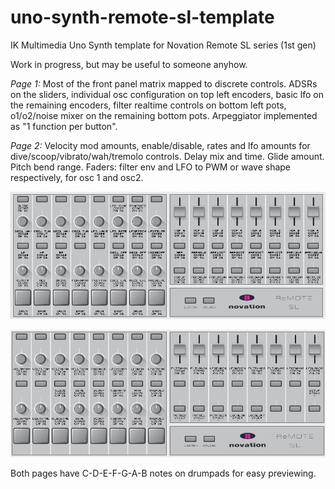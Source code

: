 # uno-synth-remote-sl-template
IK Multimedia Uno Synth template for Novation Remote SL series (1st gen)

Work in progress, but may be useful to someone anyhow.

*Page 1:* Most of the front panel matrix mapped to discrete controls. ADSRs on the sliders, individual osc configuration on top left encoders, basic lfo on the remaining encoders, filter realtime controls on bottom left pots, o1/o2/noise mixer on the remaining bottom pots. Arpeggiator implemented as "1 function per button".

*Page 2:* Velocity mod amounts, enable/disable, rates and lfo amounts for dive/scoop/vibrato/wah/tremolo controls. Delay mix and time. Glide amount. Pitch bend range. Faders: filter env and LFO to PWM or wave shape respectively, for osc 1 and osc2.

![Page 1 screenshot](/page1_screenshot.png?raw=true "Page 1")

![Page 2 screenshot](/page2_screenshot.png?raw=true "Page 2")

Both pages have C-D-E-F-G-A-B notes on drumpads for easy previewing.
